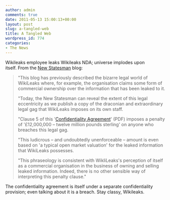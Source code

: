 ```yaml
---
author: admin
comments: true
date: 2011-05-13 15:00:13+00:00
layout: post
slug: a-tangled-web
title: A Tangled Web
wordpress_id: 774
categories:
- The News
---
```


Wikileaks employee leaks Wikileaks NDA; universe implodes upon itself. ﻿From ﻿the [New Statesman](http://www.newstatesman.com/blogs/david-allen-green/2011/05/wikileaks-information-legal) blog:

> "This blog has previously described the bizarre legal world of WikiLeaks where, for example, the organisation claims some form of commercial ownership over the information that has been leaked to it.
>
> "Today, the New Statesman can reveal the extent of this legal eccentricity as we publish a copy of the draconian and extraordinary legal gag that WikiLeaks imposes on its own staff.
>
> "Clause 5 of this '[Confidentiality Agreement](http://images.newstatesman.com/wikileaks.pdf)' (PDF) imposes a penalty of '£12,000,000 – twelve million pounds sterling' on anyone who breaches this legal gag.
>
> "This ludicrous – and undoubtedly unenforceable – amount is even based on 'a typical open market valuation' for the leaked information that WikiLeaks possesses.
>
> "This phraseology is consistent with WikliLeaks's perception of itself as a commercial organisation in the business of owning and selling leaked information. Indeed, there is no other sensible way of interpreting this penalty clause."

The confidentiality agreement is itself under a separate confidentiality provision; even talking about it is a breach. Stay classy, Wikileaks.
